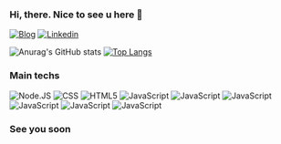 ### Hi, there. Nice to see u here 🧔

[![Blog](https://img.shields.io/website?label=MatheusAriza.com&style=for-the-badge&url=https://matheusariza.com/)](https://matheusariza.com)
[![Linkedin](https://img.shields.io/badge/LinkedIn-0077B5?style=for-the-badge&logo=linkedin&logoColor=white)](https://www.linkedin.com/in/matheusariza25/)


![Anurag's GitHub stats](https://github-readme-stats.vercel.app/api?username=Ariza25&show_icons=true&theme=dracula)
[![Top Langs](https://github-readme-stats.vercel.app/api/top-langs/?username=Ariza25&show_icons=true&theme=dracula)](https://github.com/Ariza25?tab=repositories)

### Main techs
<div style="display: inline-block">
    <img  alt="Node.JS" src="https://img.shields.io/badge/Node.js-43853D?style=for-the-badge&logo=node.js&logoColor=white/">
    <img  alt="CSS" src="https://img.shields.io/badge/CSS3-1572B6?style=for-the-badge&logo=css3&logoColor=white">
    <img  alt="HTML5" src="https://img.shields.io/badge/HTML5-E34F26?style=for-the-badge&logo=html5&logoColor=white"/>
    <img  alt="JavaScript" src="https://img.shields.io/badge/JavaScript-F7DF1E?style=for-the-badge&logo=javascript&logoColor=black">
    <img  alt="JavaScript" src="https://img.shields.io/badge/TypeScript-007ACC?style=for-the-badge&logo=typescript&logoColor=white">
    <img  alt="JavaScript" src="https://img.shields.io/badge/React-20232A?style=for-the-badge&logo=react&logoColor=61DAFB">
    <img  alt="JavaScript" src="https://img.shields.io/badge/Bootstrap-563D7C?style=for-the-badge&logo=bootstrap&logoColor=white">
    <img  alt="JavaScript" src="https://img.shields.io/badge/MongoDB-4EA94B?style=for-the-badge&logo=mongodb&logoColor=white">
    <img  alt="JavaScript" src="https://img.shields.io/badge/MySQL-00000F?style=for-the-badge&logo=mysql&logoColor=white">
    
    
</div><br/>



### See you soon
